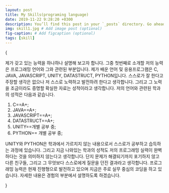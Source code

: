 ```yaml
---
layout: post
title: My Skills(programing language)
date: 2019-11-22 9:28:20 +0300
description: You’ll find this post in your `_posts` directory. Go ahead and edit it and re-build the site to see your changes. # Add post description (optional)
img: skill1.jpg # Add image post (optional)
fig-caption: # Add figcaption (optional)
tags: [skill]
---
```

{

제가 갖고 있는 능력을 하나하나 설명해 보고자 합니다.
그중 첫번째로 소개할 저의 능력은 프로그래밍 언어와 그와 관련된 부분입니다.
제가 배운 언어 및 응용프로그램은 C, JAVA, JAVASCRIPT, UNITY, DATASTRUCT, PYTHON입니다.
스스로가 잘 한다고 주장할 생각은 없으나 저 스스로 노력하고 발전하려 한다고 생각합니다.
그리고 그 노력을 조금이라도 증명할 확실한 자료는 성적이라고 생각합니다.
저의 언어와 관련된 학과의 성적은 다음과 같습니다.
1. C==A+;
2.	JAVA==A+;
3.	JAVASCRIPT==A+;
4.	DATASTRUCT==A+;
5.	UNITY==개별 공부 중;
6.	PYTHON== 개별 공부 중;

UNITY와 PYTHON은 학과에서 가르치지 않는 내용으로서 스스로가 공부하고 습득하는 과정에 있습니다.
그리고 지금 나와있는 학과의 성적도 저의 프로그래밍 실력이 완벽하다는 것을 의미하지 않는다고 생각합니다. 단지 문제가 해결되기까지 포기하지 않고 다른 친구들, 그리고 그 무엇보다 스스로에게 질문을 던진 결과라고 생각합니다.
프로그래밍 능력은 현재 진행형으로 발전하고 있으며 지금은 주로 실무 중심의 코딩을 하고 있습니다. 자세한 내용은 경험의 부분에서 설명하도록 하겠습니다.

}
